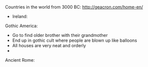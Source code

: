 Countries in the world from 3000 BC:
http://geacron.com/home-en/








- Ireland:






Gothic America:
- Go to find older brother with their grandmother
- End up in gothic cult where people are blown up like balloons
- All houses are very neat and orderly
-


Ancient Rome:
